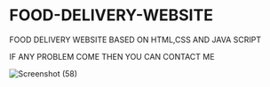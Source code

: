 # FOOD-DELIVERY-WEBSITE
FOOD DELIVERY WEBSITE BASED ON HTML,CSS AND JAVA SCRIPT

IF ANY PROBLEM COME THEN YOU CAN CONTACT ME 

![Screenshot (58)](https://user-images.githubusercontent.com/115938773/205715378-fe2ec81b-91ab-4a67-b313-caf2954dc4f7.png)
